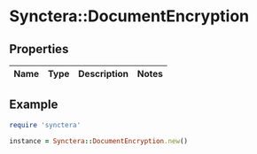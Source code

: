 # Synctera::DocumentEncryption

## Properties

| Name | Type | Description | Notes |
| ---- | ---- | ----------- | ----- |

## Example

```ruby
require 'synctera'

instance = Synctera::DocumentEncryption.new()
```

